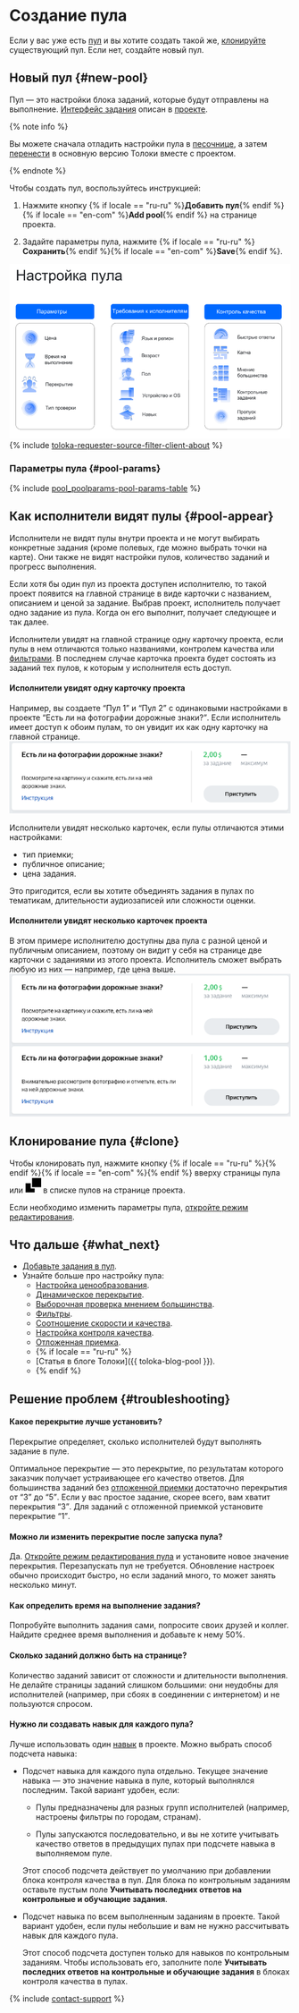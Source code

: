 # Создание пула

Если у вас уже есть [пул](../../glossary.md#pool-ru) и вы хотите создать такой же, [клонируйте](pool-main.md) существующий пул. Если нет, создайте новый пул.


## Новый пул {#new-pool}

Пул — это настройки блока заданий, которые будут отправлены на выполнение. [Интерфейс задания](../../glossary.md#task-interface-ru) описан в [проекте](project.md).

{% note info %}

Вы можете сначала отладить настройки пула в [песочнице](sandbox.md), а затем [перенести](sandbox.md#export) в основную версию Толоки вместе с проектом.

{% endnote %}


Чтобы создать пул, воспользуйтесь инструкцией:

1. Нажмите кнопку {% if locale == "ru-ru" %}**Добавить пул**{% endif %}{% if locale == "en-com" %}**Add pool**{% endif %} на странице проекта.

1. Задайте параметры пула, нажмите {% if locale == "ru-ru" %}**Сохранить**{% endif %}{% if locale == "en-com" %}**Save**{% endif %}.

![](../_images/other/pool-settings.png)
{% include [toloka-requester-source-filter-client-about](../_includes/toloka-requester-source/id-toloka-requester-source/filter-client-about.md) %}


### Параметры пула {#pool-params}

{% include [pool_poolparams-pool-params-table](../_includes/concepts/pool_poolparams/id-pool_poolparams/pool-params-table.md) %}



## Как исполнители видят пулы {#pool-appear}

Исполнители не видят пулы внутри проекта и не могут выбирать конкретные задания (кроме полевых, где можно выбрать точки на карте). Они также не видят настройки пулов, количество заданий и прогресс выполнения.

Если хотя бы один пул из проекта доступен исполнителю, то такой проект появится на главной странице в виде карточки с названием, описанием и ценой за задание. Выбрав проект, исполнитель получает одно задание из пула. Когда он его выполнит, получает следующее и так далее.

Исполнители увидят на главной странице одну карточку проекта, если пулы в нем отличаются только названиями, контролем качества или [фильтрами](../../glossary.md#filtering-ru). В последнем случае карточка проекта будет состоять из заданий тех пулов, к которым у исполнителя есть доступ.

#### Исполнители увидят одну карточку проекта
Например, вы создаете <q>Пул 1</q> и <q>Пул 2</q> с одинаковыми настройками в проекте <q>Есть ли на фотографии дорожные знаки?</q>. Если исполнитель имеет доступ к обоим пулам, то он увидит их как одну карточку на главной странице. ![](../_images/other/toloka-1pool.png)

Исполнители увидят несколько карточек, если пулы отличаются этими настройками:

- тип приемки;
- публичное описание;
- цена задания.

Это пригодится, если вы хотите объединять задания в пулах по тематикам, длительности аудиозаписей или сложности оценки.

#### Исполнители увидят несколько карточек проекта
В этом примере исполнителю доступны два пула с разной ценой и публичным описанием, поэтому он видит у себя на странице две карточки с заданиями из этого проекта. Исполнитель сможет выбрать любую из них — например, где цена выше. ![](../_images/other/toloka-2pools.png)


## Клонирование пула {#clone}

Чтобы клонировать пул, нажмите кнопку {% if locale == "ru-ru" %}{% endif %}{% if locale == "en-com" %}{% endif %} вверху страницы пула или ![](../_images/clone-pool.svg) в списке пулов на странице проекта.

Если необходимо изменить параметры пула, [откройте режим редактирования](pool-edit.md).


## Что дальше {#what_next}

- [Добавьте задания в пул](pool.md).
- Узнайте больше про настройку пула:
    - [Настройка ценообразования](dynamic-pricing.md).
    - [Динамическое перекрытие](dynamic-overlap.md).
    - [Выборочная проверка мнением большинства](selective-mvote.md).
    - [Фильтры](filters.md).
    - [Соотношение скорости и качества](adjust.md).
    - [Настройка контроля качества](qa-pool-settings.md).
    - [Отложенная приемка](offline-accept.md).
    - {% if locale == "ru-ru" %}
    - [Статья в блоге Толоки]({{ toloka-blog-pool }}).
    - {% endif %}



## Решение проблем {#troubleshooting}

#### Какое перекрытие лучше установить?

Перекрытие определяет, сколько исполнителей будут выполнять задание в пуле.

Оптимальное перекрытие — это перекрытие, по результатам которого заказчик получает устраивающее его качество ответов. Для большинства заданий без [отложенной приемки](../../glossary.md#left-off-acceptance-ru) достаточно перекрытия от <q>3</q> до <q>5</q>. Если у вас простое задание, скорее всего, вам хватит перекрытия <q>3</q>. Для заданий с отложенной приемкой установите перекрытие <q>1</q>.

#### Можно ли изменить перекрытие после запуска пула?

Да. [Откройте режим редактирования пула](pool-edit.md) и установите новое значение перекрытия. Перезапускать пул не требуется. Обновление настроек обычно происходит быстро, но если заданий много, то может занять несколько минут.

#### Как определить время на выполнение задания?
Попробуйте выполнить задания сами, попросите своих друзей и коллег. Найдите среднее время выполнения и добавьте к нему 50%.
#### Сколько заданий должно быть на странице?

Количество заданий зависит от сложности и длительности выполнения. Не делайте страницы заданий слишком большими: они неудобны для исполнителей (например, при сбоях в соединении с интернетом) и не пользуются спросом.

#### Нужно ли создавать навык для каждого пула?

Лучше использовать один [навык](../../glossary.md#skill-ru) в проекте. Можно выбрать способ подсчета навыка:

- Подсчет навыка для каждого пула отдельно. Текущее значение навыка — это значение навыка в пуле, который выполнялся последним. Такой вариант удобен, если:

    - Пулы предназначены для разных групп исполнителей (например, настроены фильтры по городам, странам).

    - Пулы запускаются последовательно, и вы не хотите учитывать качество ответов в предыдущих пулах при подсчете навыка в выполняемом пуле.

    Этот способ подсчета действует по умолчанию при добавлении блока контроля качества в пул. Для блока по контрольным заданиям оставьте пустым поле **Учитывать последних ответов на контрольные и обучающие задания**.

- Подсчет навыка по всем выполненным заданиям в проекте. Такой вариант удобен, если пулы небольшие и вам не нужно рассчитывать навык для каждого пула.

    Этот способ подсчета доступен только для навыков по контрольным заданиям. Чтобы использовать его, заполните поле **Учитывать последних ответов на контрольные и обучающие задания** в блоках контроля качества в пулах.

{% include [contact-support](../_includes/contact-support-help.md) %}